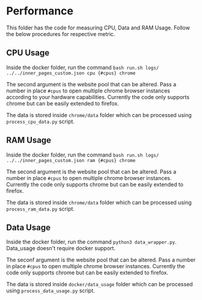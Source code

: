 # Performance

This folder has the code for measuring CPU, Data and RAM Usage. Follow the below procedures for respective metric.

## CPU Usage
Inside the docker folder, run the command `bash run.sh logs/ ../../inner_pages_custom.json cpu {#cpus} chrome`

The second argument is the website pool that can be altered. Pass a number in place `#cpus` to open multiple chrome browser instances according to your hardware capabilities. Currently the code only supports chrome but can be easily extended to firefox.

The data is stored inside `chrome/data` folder which can be processed using `process_cpu_data.py` script.

## RAM Usage
Inside the docker folder, run the command `bash run.sh logs/ ../../inner_pages_custom.json ram {#cpus} chrome`

The second argument is the website pool that can be altered. Pass a number in place `#cpus` to open multiple chrome browser instances. Currently the code only supports chrome but can be easily extended to firefox.

The data is stored inside `chrome/data` folder which can be processed using `process_ram_data.py` script.

## Data Usage
Inside the docker folder, run the command `python3 data_wrapper.py`. Data_usage doesn't require docker support.

The seconf argument is the website pool that can be altered. Pass a number in place `#cpus` to open multiple chrome browser instances. Currently the code only supports chrome but can be easily extended to firefox.

The data is stored inside `docker/data_usage` folder which can be processed using `process_data_usage.py` script.